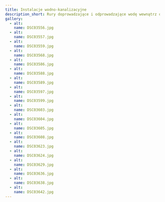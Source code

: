 ```yaml
---
title: Instalacje wodno-kanalizacyjne
description_short: Rury doprowadzające i odprowadzające wodę wewnątrz oraz na zewnątrz budynku.
gallery:
  - alt:
    name: DSC03556.jpg
  - alt:
    name: DSC03557.jpg
  - alt:
    name: DSC03559.jpg
  - alt:
    name: DSC03568.jpg
  - alt:
    name: DSC03586.jpg
  - alt:
    name: DSC03588.jpg
  - alt:
    name: DSC03589.jpg
  - alt:
    name: DSC03597.jpg
  - alt:
    name: DSC03599.jpg
  - alt:
    name: DSC03603.jpg
  - alt:
    name: DSC03604.jpg
  - alt:
    name: DSC03605.jpg
  - alt:
    name: DSC03608.jpg
  - alt:
    name: DSC03623.jpg
  - alt:
    name: DSC03624.jpg
  - alt:
    name: DSC03629.jpg
  - alt:
    name: DSC03636.jpg
  - alt:
    name: DSC03638.jpg
  - alt:
    name: DSC03642.jpg
---
```

